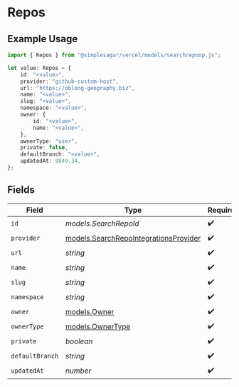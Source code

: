 # Repos

## Example Usage

```typescript
import { Repos } from "@simplesagar/vercel/models/searchrepoop.js";

let value: Repos = {
    id: "<value>",
    provider: "github-custom-host",
    url: "https://oblong-geography.biz",
    name: "<value>",
    slug: "<value>",
    namespace: "<value>",
    owner: {
        id: "<value>",
        name: "<value>",
    },
    ownerType: "user",
    private: false,
    defaultBranch: "<value>",
    updatedAt: 9849.34,
};
```

## Fields

| Field                                                                                | Type                                                                                 | Required                                                                             | Description                                                                          |
| ------------------------------------------------------------------------------------ | ------------------------------------------------------------------------------------ | ------------------------------------------------------------------------------------ | ------------------------------------------------------------------------------------ |
| `id`                                                                                 | *models.SearchRepoId*                                                                | :heavy_check_mark:                                                                   | N/A                                                                                  |
| `provider`                                                                           | [models.SearchRepoIntegrationsProvider](../models/searchrepointegrationsprovider.md) | :heavy_check_mark:                                                                   | N/A                                                                                  |
| `url`                                                                                | *string*                                                                             | :heavy_check_mark:                                                                   | N/A                                                                                  |
| `name`                                                                               | *string*                                                                             | :heavy_check_mark:                                                                   | N/A                                                                                  |
| `slug`                                                                               | *string*                                                                             | :heavy_check_mark:                                                                   | N/A                                                                                  |
| `namespace`                                                                          | *string*                                                                             | :heavy_check_mark:                                                                   | N/A                                                                                  |
| `owner`                                                                              | [models.Owner](../models/owner.md)                                                   | :heavy_check_mark:                                                                   | N/A                                                                                  |
| `ownerType`                                                                          | [models.OwnerType](../models/ownertype.md)                                           | :heavy_check_mark:                                                                   | N/A                                                                                  |
| `private`                                                                            | *boolean*                                                                            | :heavy_check_mark:                                                                   | N/A                                                                                  |
| `defaultBranch`                                                                      | *string*                                                                             | :heavy_check_mark:                                                                   | N/A                                                                                  |
| `updatedAt`                                                                          | *number*                                                                             | :heavy_check_mark:                                                                   | N/A                                                                                  |